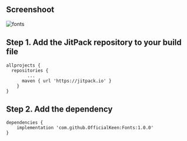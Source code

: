 ## Screenshoot

![fonts](https://user-images.githubusercontent.com/20989101/37645187-b28c8b3a-2c58-11e8-8259-bd3dae3b96be.gif)


## Step 1. Add the JitPack repository to your build file
```
allprojects {
  repositories {
		...
	  maven { url 'https://jitpack.io' }
	}
}
```

## Step 2. Add the dependency
```
dependencies {
    implementation 'com.github.OfficialKeen:Fonts:1.0.0'
}
```

